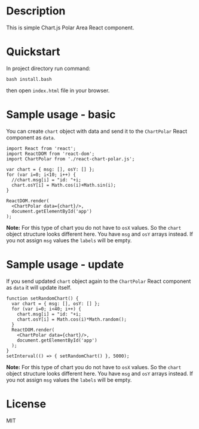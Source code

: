 # Description

This is simple Chart.js Polar Area React component.

# Quickstart

In project directory run command:

    bash install.bash

then open <code>index.html</code> file in your browser.

# Sample usage - basic

You can create <code>chart</code> object with data and send it to the <code>ChartPolar</code> React component as <code>data</code>.

    import React from 'react';
    import ReactDOM from 'react-dom';
    import ChartPolar from './react-chart-polar.js';

    var chart = { msg: [], osY: [] };
    for (var i=0; i<10; i++) {
      //chart.msg[i] = "id: "+i;
      chart.osY[i] = Math.cos(i)+Math.sin(i);
    }

    ReactDOM.render(
      <ChartPolar data={chart}/>,
      document.getElementById('app')
    );

**Note:** For this type of chart you do not have to <code>osX</code> values. So the <code>chart</code> object structure looks different here. You have <code>msg</code> and <code>osY</code> arrays instead. If you not assign <code>msg</code> values the <code>labels</code> will be empty.

# Sample usage - update

If you send updated <code>chart</code> object again to the <code>ChartPolar</code> React component as <code>data</code> it will update itself.

    function setRandomChart() {
      var chart = { msg: [], osY: [] };
      for (var i=0; i<40; i++) {
        chart.msg[i] = "id: "+i;
        chart.osY[i] = Math.cos(i)*Math.random();
      }
      ReactDOM.render(
        <ChartPolar data={chart}/>,
        document.getElementById('app')
      );
    }
    setInterval(() => { setRandomChart() }, 5000);

**Note:** For this type of chart you do not have to <code>osX</code> values. So the <code>chart</code> object structure looks different here. You have <code>msg</code> and <code>osY</code> arrays instead. If you not assign <code>msg</code> values the <code>labels</code> will be empty.

# License

MIT

